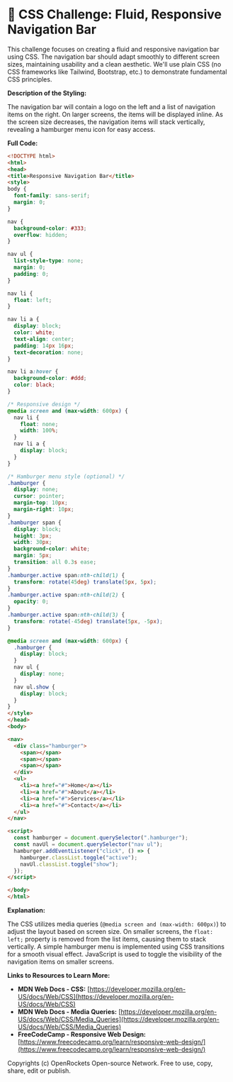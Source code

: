 # 🐞 CSS Challenge:  Fluid, Responsive Navigation Bar


This challenge focuses on creating a fluid and responsive navigation bar using CSS.  The navigation bar should adapt smoothly to different screen sizes, maintaining usability and a clean aesthetic. We'll use plain CSS (no CSS frameworks like Tailwind, Bootstrap, etc.) to demonstrate fundamental CSS principles.

**Description of the Styling:**

The navigation bar will contain a logo on the left and a list of navigation items on the right.  On larger screens, the items will be displayed inline.  As the screen size decreases, the navigation items will stack vertically, revealing a hamburger menu icon for easy access.

**Full Code:**

```html
<!DOCTYPE html>
<html>
<head>
<title>Responsive Navigation Bar</title>
<style>
body {
  font-family: sans-serif;
  margin: 0;
}

nav {
  background-color: #333;
  overflow: hidden;
}

nav ul {
  list-style-type: none;
  margin: 0;
  padding: 0;
}

nav li {
  float: left;
}

nav li a {
  display: block;
  color: white;
  text-align: center;
  padding: 14px 16px;
  text-decoration: none;
}

nav li a:hover {
  background-color: #ddd;
  color: black;
}

/* Responsive design */
@media screen and (max-width: 600px) {
  nav li {
    float: none;
    width: 100%;
  }
  nav li a {
    display: block;
  }
}

/* Hamburger menu style (optional) */
.hamburger {
  display: none;
  cursor: pointer;
  margin-top: 10px;
  margin-right: 10px;
}
.hamburger span {
  display: block;
  height: 3px;
  width: 30px;
  background-color: white;
  margin: 5px;
  transition: all 0.3s ease;
}
.hamburger.active span:nth-child(1) {
  transform: rotate(45deg) translate(5px, 5px);
}
.hamburger.active span:nth-child(2) {
  opacity: 0;
}
.hamburger.active span:nth-child(3) {
  transform: rotate(-45deg) translate(5px, -5px);
}

@media screen and (max-width: 600px) {
  .hamburger {
    display: block;
  }
  nav ul {
    display: none;
  }
  nav ul.show {
    display: block;
  }
}
</style>
</head>
<body>

<nav>
  <div class="hamburger">
    <span></span>
    <span></span>
    <span></span>
  </div>
  <ul>
    <li><a href="#">Home</a></li>
    <li><a href="#">About</a></li>
    <li><a href="#">Services</a></li>
    <li><a href="#">Contact</a></li>
  </ul>
</nav>

<script>
  const hamburger = document.querySelector(".hamburger");
  const navUl = document.querySelector("nav ul");
  hamburger.addEventListener("click", () => {
    hamburger.classList.toggle("active");
    navUl.classList.toggle("show");
  });
</script>

</body>
</html>
```

**Explanation:**

The CSS utilizes media queries (`@media screen and (max-width: 600px)`) to adjust the layout based on screen size.  On smaller screens, the `float: left;` property is removed from the list items, causing them to stack vertically.  A simple hamburger menu is implemented using CSS transitions for a smooth visual effect.  JavaScript is used to toggle the visibility of the navigation items on smaller screens.


**Links to Resources to Learn More:**

* **MDN Web Docs - CSS:** [https://developer.mozilla.org/en-US/docs/Web/CSS](https://developer.mozilla.org/en-US/docs/Web/CSS)
* **MDN Web Docs - Media Queries:** [https://developer.mozilla.org/en-US/docs/Web/CSS/Media_Queries](https://developer.mozilla.org/en-US/docs/Web/CSS/Media_Queries)
* **FreeCodeCamp - Responsive Web Design:** [https://www.freecodecamp.org/learn/responsive-web-design/](https://www.freecodecamp.org/learn/responsive-web-design/)


Copyrights (c) OpenRockets Open-source Network. Free to use, copy, share, edit or publish.

